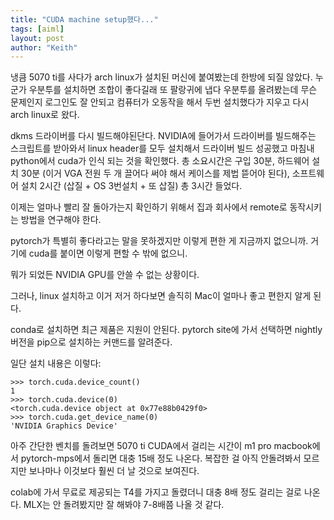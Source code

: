 ```yaml
---
title: "CUDA machine setup했다..."
tags: [aiml]
layout: post
author: "Keith"
---
```


냉큼 5070 ti를 사다가 arch linux가 설치된 머신에 붙여봤는데 한방에 되질 않았다. 누군가 우분투를 설치하면 조합이 좋다길래 또 팔랑귀에 냅다 우분투를 올려봤는데 무슨 문제인지 로그인도 잘 안되고 컴퓨터가 오동작을 해서 두번 설치했다가 지우고 다시 arch linux로 왔다.

dkms 드라이버를 다시 빌드해야된단다. NVIDIA에 들어가서 드라이버를 빌드해주는 스크립트를 받아와서 linux header를 모두 설치해서 드라이버 빌드 성공했고 마침내 python에서 cuda가 인식 되는 것을 확인했다. 총 소요시간은 구입 30분, 하드웨어 설치 30분 (이거 VGA 전원 두 개 끌어다 써야 해서 케이스를 제법 뜯어야 된다), 소프트웨어 설치 2시간 (삽질 + OS 3번설치 + 또 삽질) 총 3시간 들었다.

이제는 얼마나 빨리 잘 돌아가는지 확인하기 위해서 집과 회사에서 remote로 동작시키는 방법을 연구해야 한다. 

pytorch가 특별히 좋다라고는 말을 못하겠지만 이렇게 편한 게 지금까지 없으니까. 거기에 cuda를 붙이면 이렇게 편할 수 밖에 없으니.

뭐가 되었든 NVIDIA GPU를 안쓸 수 없는 상황이다.

그러나, linux 설치하고 이거 저거 하다보면 솔직히 Mac이 얼마나 좋고 편한지 알게 된다.

conda로 설치하면 최근 제품은 지원이 안된다. pytorch site에 가서 선택하면 nightly 버전을 pip으로 설치하는 커맨드를 알려준다.

일단 설치 내용은 이렇다: 
```
>>> torch.cuda.device_count()
1
>>> torch.cuda.device(0)
<torch.cuda.device object at 0x77e88b0429f0>
>>> torch.cuda.get_device_name(0)
'NVIDIA Graphics Device'
```

아주 간단한 벤치를 돌려보면 5070 ti CUDA에서 걸리는 시간이 m1 pro macbook에서 pytorch-mps에서 돌리면 대충 15배 정도 나온다. 복잡한 걸 아직 안돌려봐서 모르지만 보나마나 이것보다 훨씬 더 날 것으로 보여진다.

colab에 가서 무료로 제공되는 T4를 가지고 돌렸더니 대충 8배 정도 걸리는 걸로 나온다. MLX는 안 돌려봤지만 잘 해봐야 7-8배쯤 나올 것 같다.
